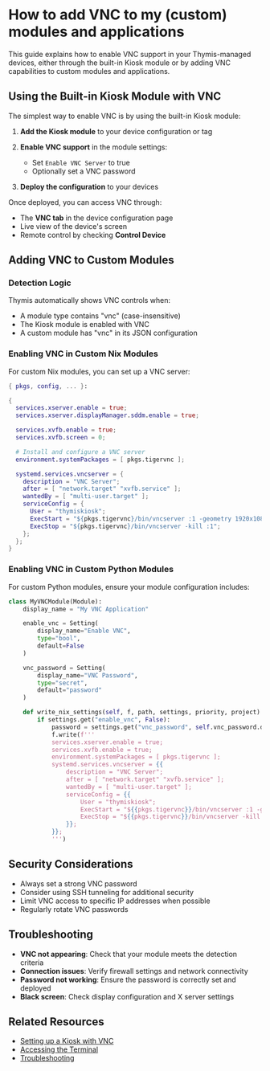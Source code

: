 # How to add VNC to my (custom) modules and applications

This guide explains how to enable VNC support in your Thymis-managed devices, either through the built-in Kiosk module or by adding VNC capabilities to custom modules and applications.

## Using the Built-in Kiosk Module with VNC

The simplest way to enable VNC is by using the built-in Kiosk module:

1. **Add the Kiosk module** to your device configuration or tag
2. **Enable VNC support** in the module settings:
   - Set `Enable VNC Server` to true
   - Optionally set a VNC password

3. **Deploy the configuration** to your devices

Once deployed, you can access VNC through:
- The **VNC tab** in the device configuration page
- Live view of the device's screen
- Remote control by checking **Control Device**

## Adding VNC to Custom Modules

### Detection Logic

Thymis automatically shows VNC controls when:
- A module type contains "vnc" (case-insensitive)
- The Kiosk module is enabled with VNC
- A custom module has "vnc" in its JSON configuration

### Enabling VNC in Custom Nix Modules

For custom Nix modules, you can set up a VNC server:

```nix
{ pkgs, config, ... }:

{
  services.xserver.enable = true;
  services.xserver.displayManager.sddm.enable = true;

  services.xvfb.enable = true;
  services.xvfb.screen = 0;

  # Install and configure a VNC server
  environment.systemPackages = [ pkgs.tigervnc ];

  systemd.services.vncserver = {
    description = "VNC Server";
    after = [ "network.target" "xvfb.service" ];
    wantedBy = [ "multi-user.target" ];
    serviceConfig = {
      User = "thymiskiosk";
      ExecStart = "${pkgs.tigervnc}/bin/vncserver :1 -geometry 1920x1080 -depth 24";
      ExecStop = "${pkgs.tigervnc}/bin/vncserver -kill :1";
    };
  };
}
```

### Enabling VNC in Custom Python Modules

For custom Python modules, ensure your module configuration includes:

```python
class MyVNCModule(Module):
    display_name = "My VNC Application"

    enable_vnc = Setting(
        display_name="Enable VNC",
        type="bool",
        default=False
    )

    vnc_password = Setting(
        display_name="VNC Password",
        type="secret",
        default="password"
    )

    def write_nix_settings(self, f, path, settings, priority, project):
        if settings.get("enable_vnc", False):
            password = settings.get("vnc_password", self.vnc_password.default)
            f.write(f'''
            services.xserver.enable = true;
            services.xvfb.enable = true;
            environment.systemPackages = [ pkgs.tigervnc ];
            systemd.services.vncserver = {{
                description = "VNC Server";
                after = [ "network.target" "xvfb.service" ];
                wantedBy = [ "multi-user.target" ];
                serviceConfig = {{
                    User = "thymiskiosk";
                    ExecStart = "${{pkgs.tigervnc}}/bin/vncserver :1 -geometry 1920x1080 -depth 24";
                    ExecStop = "${{pkgs.tigervnc}}/bin/vncserver -kill :1";
                }};
            }};
            ''')
```

## Security Considerations

- Always set a strong VNC password
- Consider using SSH tunneling for additional security
- Limit VNC access to specific IP addresses when possible
- Regularly rotate VNC passwords

## Troubleshooting

- **VNC not appearing**: Check that your module meets the detection criteria
- **Connection issues**: Verify firewall settings and network connectivity
- **Password not working**: Ensure the password is correctly set and deployed
- **Black screen**: Check display configuration and X server settings

## Related Resources

- [Setting up a Kiosk with VNC](../../device-lifecycle/kiosk.md)
- [Accessing the Terminal](../../device-lifecycle/ssh-terminal.md)
- [Troubleshooting](../../device-lifecycle/troubleshooting.md)
